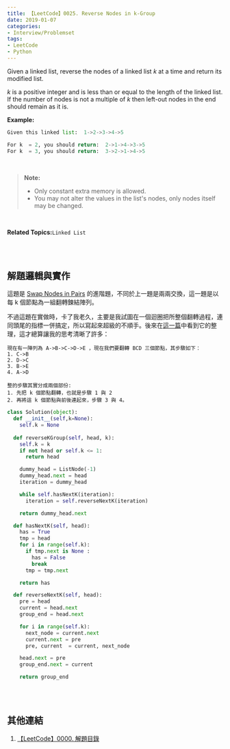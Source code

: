 ```yaml
---
title: 【LeetCode】0025. Reverse Nodes in k-Group
date: 2019-01-07
categories:
- Interview/Problemset
tags:
- LeetCode
- Python
--- 
```


Given a linked list, reverse the nodes of a linked list  _k_  at a time and return its modified list.

_k_  is a positive integer and is less than or equal to the length of the linked list. If the number of nodes is not a multiple of  _k_  then left-out nodes in the end should remain as it is.

<!--more-->
**Example:**
```python
Given this linked list:  1->2->3->4->5

For k  = 2, you should return:  2->1->4->3->5
For k  = 3, you should return:  3->2->1->4->5
```

<br>

>**Note:**
>-   Only constant extra memory is allowed.
>-   You may not alter the values in the list's nodes, only nodes itself may be changed.

<br>

**Related Topics:**`Linked List`

<br><br>

## 解題邏輯與實作

這題是 [Swap Nodes in Pairs](/LeetCode-0024-Swap-Nodes-in-Pairs/) 的進階題，不同於上一題是兩兩交換，這一題是以每 k 個節點為一組翻轉鍊結陣列。
 
不過這題在實做時，卡了我老久，主要是我試圖在一個迴圈把所整個翻轉過程，連同頭尾的指標一併搞定，所以寫起來超級的不順手。後來在[這一篇](https://shenjie1993.gitbooks.io/leetcode-python/025%20Reverse%20Nodes%20in%20k-Group.html)中看到它的整理，這才總算讓我的思考清晰了許多：
```
現在有一陣列為 A->B->C->D->E ，現在我們要翻轉 BCD 三個節點，其步驟如下：
1. C->B
2. D->C
3. B->E
4. A->D

整的步驟其實分成兩個部份:
1. 先把 k 個節點翻轉，也就是步驟 1 與 2
2. 再將這 k 個節點與前後連起來，步驟 3 與 4。 
```


```python
class Solution(object):
  def __init__(self,k=None):
    self.k = None
		
  def reverseKGroup(self, head, k):
    self.k = k
    if not head or self.k <= 1:
      return head

    dummy_head = ListNode(-1)
    dummy_head.next = head
    iteration = dummy_head

    while self.hasNextK(iteration):
      iteration = self.reverseNextK(iteration)

    return dummy_head.next

  def hasNextK(self, head):
    has = True
    tmp = head
    for i in range(self.k):
      if tmp.next is None :
        has = False
        break
      tmp = tmp.next

    return has

  def reverseNextK(self, head): 
    pre = head
    current = head.next
    group_end = head.next

    for i in range(self.k):
      next_node = current.next
      current.next = pre
      pre, current  = current, next_node

    head.next = pre
    group_end.next = current

    return group_end
```


<br><br>

## 其他連結
1. [【LeetCode】0000. 解題目錄](/LeetCode-0000-Contents/)